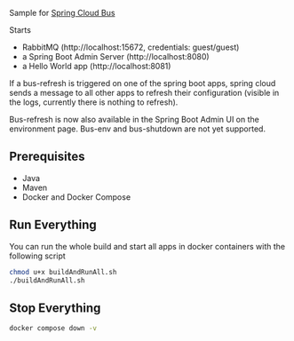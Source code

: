 Sample for [Spring Cloud Bus](https://docs.spring.io/spring-cloud-bus/docs/current/reference/html/)

Starts 
- RabbitMQ (http://localhost:15672, credentials: guest/guest)
- a Spring Boot Admin Server (http://localhost:8080)
- a Hello World app (http://localhost:8081)

If a bus-refresh is triggered on one of the spring boot apps, spring cloud sends a message to all other apps to 
refresh their configuration (visible in the logs, currently there is nothing to refresh).

Bus-refresh is now also available in the Spring Boot Admin UI on the environment page. 
Bus-env and bus-shutdown are not yet supported.

## Prerequisites

- Java
- Maven
- Docker and Docker Compose

## Run Everything
You can run the whole build and start all apps in docker containers with the following script
```bash
chmod u+x buildAndRunAll.sh
./buildAndRunAll.sh
```

## Stop Everything
```bash
docker compose down -v
```